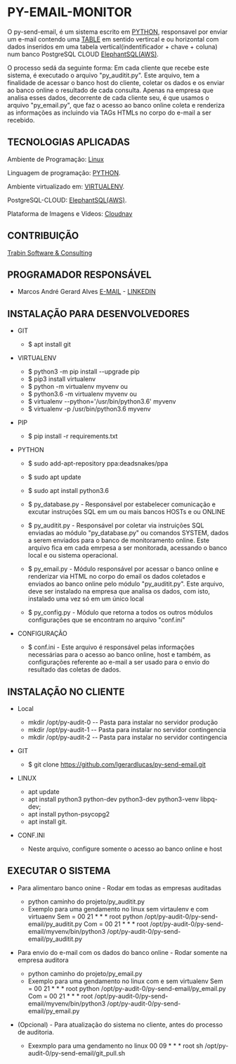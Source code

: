 ﻿PY-EMAIL-MONITOR 
=================
O py-send-email, é um sistema escrito em [PYTHON](https://www.python.org/), 
responsavel por enviar um e-mail contendo uma [TABLE](https://www.w3schools.com/html/html_tables.asp) 
em sentido vertircal e ou horizontal com dados inseridos em uma tabela vertical(indentificador + chave + coluna) 
num banco PostgreSQL CLOUD [ElephantSQL(AWS)](https://www.elephantsql.com/about_us.html).

O processo sedá da seguinte forma: Em cada cliente que recebe este sistema, é executado o arquivo "py_auditit.py".
Este arquivo, tem a finalidade de acessar o banco host do cliente, coletar os dados e os enviar ao banco online o 
resultado de cada consulta. Apenas na empresa que analisa esses dados, decorrente de cada cliente seu, é que usamos 
o arquivo "py_email.py", que faz o acesso ao banco online coleta e renderiza as informações as incluindo via TAGs HTMLs
no corpo do e-mail a ser recebido.


TECNOLOGIAS APLICADAS
---------------------
Ambiente de Programação: [Linux](https://br-linux.org/)

Linguagem de programação: [PYTHON](https://www.python.org/).

Ambiente virtualizado em: [VIRTUALENV](https://virtualenv.pypa.io/en/latest/).

PostgreSQL-CLOUD: [ElephantSQL(AWS)](https://www.elephantsql.com/about_us.html).

Plataforma de Imagens e Vídeos: [Cloudnay](https://cloudinary.com/)


CONTRIBUIÇÃO 
------------

[Trabin Software & Consulting](http://www.trabin.com.br/)


PROGRAMADOR RESPONSÁVEL
------------

* Marcos André Gerard Alves [E-MAIL](lgerardlucas@gmail.com) - [LINKEDIN](https://www.linkedin.com/in/marcos-andre-gerard-alves-b071211b/)


INSTALAÇÃO PARA DESENVOLVEDORES
------------
* GIT
    * $ apt install git

* VIRTUALENV 
    * $ python3 -m pip install --upgrade pip
    * $ pip3 install virtualenv
    * $ python -m virtualenv myvenv ou
    * $ python3.6 -m virtualenv myvenv ou
    * $ virtualenv --python='/usr/bin/python3.6' myvenv
    * $ virtualenv -p /usr/bin/python3.6 myvenv

* PIP
    * $ pip install -r requirements.txt 

* PYTHON
    * $ sudo add-apt-repository ppa:deadsnakes/ppa
    * $ sudo apt update
    * $ sudo apt install python3.6

    * $ py_database.py - Responsável por estabelecer comunicação e excutar instruções SQL em um ou mais bancos HOSTs e ou ONLINE
    * $ py_auditit.py - Responsável por coletar via instruições SQL enviadas ao módulo "py_database.py" ou comandos SYSTEM, 
                        dados a serem enviados para o banco de monitoramento online. Este arquivo fica em cada emrpesa a ser
                        monitorada, acessando o banco local e ou sistema operacional.
    * $ py_email.py - Módulo responsável por acessar o banco online e renderizar via HTML no corpo do email os dados 
                    coletados e enviados ao banco online pelo módulo "py_auditit.py". Este arquivo, deve ser instalado na empresa
                    que analisa os dados, com isto, instalado uma vez só em um único local
    * $ py_config.py - Módulo que retorna a todos os outros módulos configurações que se encontram no arquivo "conf.ini"

* CONFIGURAÇÃO
    * $ conf.ini - Este arquivo é responsável pelas informações necessárias para o acesso ao banco online, host e também, 
                   as configurações referente ao e-mail a ser usado para o envio do resultado das coletas de dados. 


INSTALAÇÃO NO CLIENTE
------------
* Local
    * mkdir /opt/py-audit-0   -- Pasta para instalar no servidor produção
    * mkdir /opt/py-audit-1   -- Pasta para instalar no servidor contingencia
    * mkdir /opt/py-audit-2   -- Pasta para instalar no servidor contingencia
* GIT
    * $ git clone https://github.com/lgerardlucas/py-send-email.git 

* LINUX
    * apt update 
    * apt install python3 python-dev python3-dev python3-venv libpq-dev;
    * apt install python-psycopg2
    * apt install git.

* CONF.INI
    * Neste arquivo, configure somente o acesso ao banco online e host

EXECUTAR O SISTEMA
------------------
* Para alimentaro banco onine - Rodar em todas as empresas auditadas
    * python caminho do projeto/py_auditit.py    
    * Exemplo para uma gendamento no linux sem virtaulenv e com virtuaenv
      Sem = 00 21 * * * root python /opt/py-audit-0/py-send-email/py_auditit.py
      Com = 00 21 * * * root /opt/py-audit-0/py-send-email/myvenv/bin/python3 /opt/py-audit-0/py-send-email/py_auditit.py

* Para envio do e-mail com os dados do banco online - Rodar somente na empresa auditora
    * python caminho do projeto/py_email.py    
    * Exemplo para uma gendamento no linux com e sem virtualenv
      Sem = 00 21 * * * root python /opt/py-audit-0/py-send-email/py_email.py
      Com = 00 21 * * * root /opt/py-audit-0/py-send-email/myvenv/bin/python3 /opt/py-audit-0/py-send-email/py_email.py

* (Opcional) - Para atualização do sistema no cliente, antes do processo de auditoria.  
    * Exexmplo para uma gendamento no linux 
      00 09 * * * root sh /opt/py-audit-0/py-send-email/git_pull.sh


